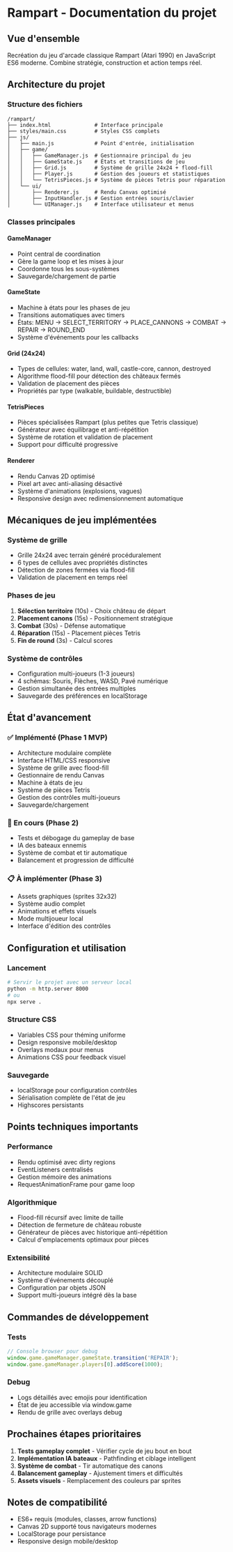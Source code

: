 # Rampart - Documentation du projet

## Vue d'ensemble
Recréation du jeu d'arcade classique Rampart (Atari 1990) en JavaScript ES6 moderne. Combine stratégie, construction et action temps réel.

## Architecture du projet

### Structure des fichiers
```
/rampart/
├── index.html              # Interface principale
├── styles/main.css         # Styles CSS complets
├── js/
│   ├── main.js             # Point d'entrée, initialisation
│   ├── game/
│   │   ├── GameManager.js  # Gestionnaire principal du jeu
│   │   ├── GameState.js    # États et transitions de jeu
│   │   ├── Grid.js         # Système de grille 24x24 + flood-fill
│   │   ├── Player.js       # Gestion des joueurs et statistiques
│   │   └── TetrisPieces.js # Système de pièces Tetris pour réparation
│   └── ui/
│       ├── Renderer.js     # Rendu Canvas optimisé
│       ├── InputHandler.js # Gestion entrées souris/clavier
│       └── UIManager.js    # Interface utilisateur et menus
```

### Classes principales

#### GameManager
- Point central de coordination
- Gère la game loop et les mises à jour
- Coordonne tous les sous-systèmes
- Sauvegarde/chargement de partie

#### GameState
- Machine à états pour les phases de jeu
- Transitions automatiques avec timers
- États: MENU → SELECT_TERRITORY → PLACE_CANNONS → COMBAT → REPAIR → ROUND_END
- Système d'événements pour les callbacks

#### Grid (24x24)
- Types de cellules: water, land, wall, castle-core, cannon, destroyed
- Algorithme flood-fill pour détection des châteaux fermés
- Validation de placement des pièces
- Propriétés par type (walkable, buildable, destructible)

#### TetrisPieces
- Pièces spécialisées Rampart (plus petites que Tetris classique)
- Générateur avec équilibrage et anti-répétition
- Système de rotation et validation de placement
- Support pour difficulté progressive

#### Renderer
- Rendu Canvas 2D optimisé
- Pixel art avec anti-aliasing désactivé
- Système d'animations (explosions, vagues)
- Responsive design avec redimensionnement automatique

## Mécaniques de jeu implémentées

### Système de grille
- Grille 24x24 avec terrain généré procéduralement
- 6 types de cellules avec propriétés distinctes
- Détection de zones fermées via flood-fill
- Validation de placement en temps réel

### Phases de jeu
1. **Sélection territoire** (10s) - Choix château de départ
2. **Placement canons** (15s) - Positionnement stratégique
3. **Combat** (30s) - Défense automatique
4. **Réparation** (15s) - Placement pièces Tetris
5. **Fin de round** (3s) - Calcul scores

### Système de contrôles
- Configuration multi-joueurs (1-3 joueurs)
- 4 schémas: Souris, Flèches, WASD, Pavé numérique
- Gestion simultanée des entrées multiples
- Sauvegarde des préférences en localStorage

## État d'avancement

### ✅ Implémenté (Phase 1 MVP)
- Architecture modulaire complète
- Interface HTML/CSS responsive
- Système de grille avec flood-fill
- Gestionnaire de rendu Canvas
- Machine à états de jeu
- Système de pièces Tetris
- Gestion des contrôles multi-joueurs
- Sauvegarde/chargement

### 🚧 En cours (Phase 2)
- Tests et débogage du gameplay de base
- IA des bateaux ennemis
- Système de combat et tir automatique
- Balancement et progression de difficulté

### 📋 À implémenter (Phase 3)
- Assets graphiques (sprites 32x32)
- Système audio complet
- Animations et effets visuels
- Mode multijoueur local
- Interface d'édition des contrôles

## Configuration et utilisation

### Lancement
```bash
# Servir le projet avec un serveur local
python -m http.server 8000
# ou
npx serve .
```

### Structure CSS
- Variables CSS pour théming uniforme
- Design responsive mobile/desktop
- Overlays modaux pour menus
- Animations CSS pour feedback visuel

### Sauvegarde
- localStorage pour configuration contrôles
- Sérialisation complète de l'état de jeu
- Highscores persistants

## Points techniques importants

### Performance
- Rendu optimisé avec dirty regions
- EventListeners centralisés
- Gestion mémoire des animations
- RequestAnimationFrame pour game loop

### Algorithmique
- Flood-fill récursif avec limite de taille
- Détection de fermeture de château robuste
- Générateur de pièces avec historique anti-répétition
- Calcul d'emplacements optimaux pour pièces

### Extensibilité
- Architecture modulaire SOLID
- Système d'événements découplé
- Configuration par objets JSON
- Support multi-joueurs intégré dès la base

## Commandes de développement

### Tests
```javascript
// Console browser pour debug
window.game.gameManager.gameState.transition('REPAIR');
window.game.gameManager.players[0].addScore(1000);
```

### Debug
- Logs détaillés avec emojis pour identification
- État de jeu accessible via window.game
- Rendu de grille avec overlays debug

## Prochaines étapes prioritaires

1. **Tests gameplay complet** - Vérifier cycle de jeu bout en bout
2. **Implémentation IA bateaux** - Pathfinding et ciblage intelligent  
3. **Système de combat** - Tir automatique des canons
4. **Balancement gameplay** - Ajustement timers et difficultés
5. **Assets visuels** - Remplacement des couleurs par sprites

## Notes de compatibilité
- ES6+ requis (modules, classes, arrow functions)
- Canvas 2D supporté tous navigateurs modernes
- LocalStorage pour persistance
- Responsive design mobile/desktop